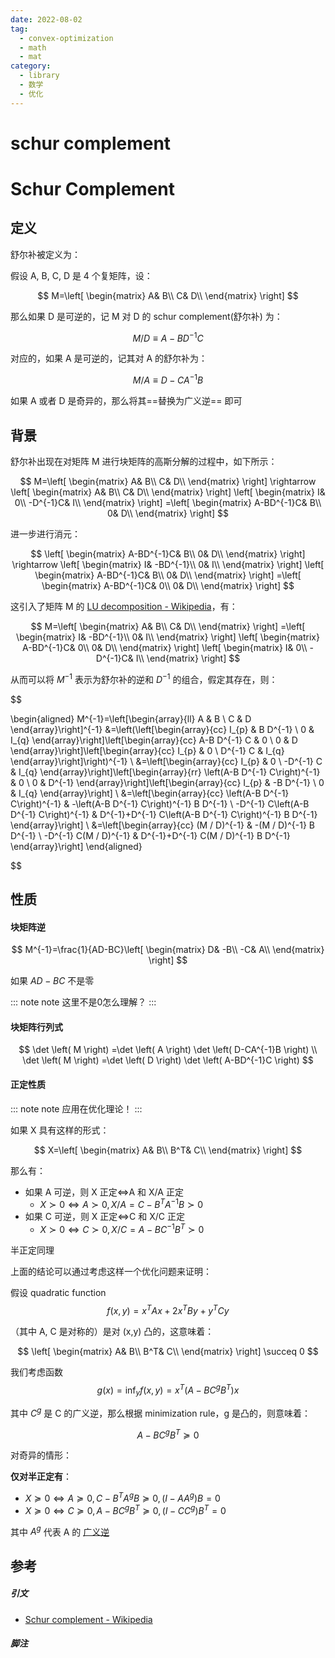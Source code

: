 ```yaml
---
date: 2022-08-02
tag:
  - convex-optimization
  - math
  - mat
category:
  - library
  - 数学
  - 优化
---
```


# schur complement

# Schur Complement


## 定义

舒尔补被定义为：

假设 A, B, C, D 是 4 个复矩阵，设：


$$
M=\left[ \begin{matrix}
	A&		B\\
	C&		D\\
\end{matrix} \right] 
$$

那么如果 D 是可逆的，记 M 对 D 的 schur complement(舒尔补) 为：

$$
M/D\equiv A-BD^{-1}C
$$

对应的，如果 A 是可逆的，记其对 A 的舒尔补为：

$$
M/A\equiv D-CA^{-1}B
$$


如果 A 或者 D 是奇异的，那么将其==替换为广义逆== 即可

## 背景

舒尔补出现在对矩阵 M 进行块矩阵的高斯分解的过程中，如下所示：


$$
M=\left[ \begin{matrix}
	A&		B\\
	C&		D\\
\end{matrix} \right] \rightarrow \left[ \begin{matrix}
	A&		B\\
	C&		D\\
\end{matrix} \right] \left[ \begin{matrix}
	I&		0\\
	-D^{-1}C&		I\\
\end{matrix} \right] =\left[ \begin{matrix}
	A-BD^{-1}C&		B\\
	0&		D\\
\end{matrix} \right] 
$$


进一步进行消元：


$$
\left[ \begin{matrix}
	A-BD^{-1}C&		B\\
	0&		D\\
\end{matrix} \right] \rightarrow \left[ \begin{matrix}
	I&		-BD^{-1}\\
	0&		I\\
\end{matrix} \right] \left[ \begin{matrix}
	A-BD^{-1}C&		B\\
	0&		D\\
\end{matrix} \right] =\left[ \begin{matrix}
	A-BD^{-1}C&		0\\
	0&		D\\
\end{matrix} \right] 
$$


这引入了矩阵 M 的 [LU decomposition - Wikipedia](https://en.wikipedia.org/wiki/LDU_decomposition)，有：


$$
M=\left[ \begin{matrix}
	A&		B\\
	C&		D\\
\end{matrix} \right] =\left[ \begin{matrix}
	I&		-BD^{-1}\\
	0&		I\\
\end{matrix} \right] \left[ \begin{matrix}
	A-BD^{-1}C&		0\\
	0&		D\\
\end{matrix} \right] \left[ \begin{matrix}
	I&		0\\
	-D^{-1}C&		I\\
\end{matrix} \right] 
$$


从而可以将 $M^{-1}$ 表示为舒尔补的逆和 $D^{-1}$ 的组合，假定其存在，则：


$$

\begin{aligned}
M^{-1}=\left[\begin{array}{ll}
A & B \\
C & D
\end{array}\right]^{-1} &=\left(\left[\begin{array}{cc}
I_{p} & B D^{-1} \\
0 & I_{q}
\end{array}\right]\left[\begin{array}{cc}
A-B D^{-1} C & 0 \\
0 & D
\end{array}\right]\left[\begin{array}{cc}
I_{p} & 0 \\
D^{-1} C & I_{q}
\end{array}\right]\right)^{-1} \\
&=\left[\begin{array}{cc}
I_{p} & 0 \\
-D^{-1} C & I_{q}
\end{array}\right]\left[\begin{array}{rr}
\left(A-B D^{-1} C\right)^{-1} & 0 \\
0 & D^{-1}
\end{array}\right]\left[\begin{array}{cc}
I_{p} & -B D^{-1} \\
0 & I_{q}
\end{array}\right] \\
&=\left[\begin{array}{cc}
\left(A-B D^{-1} C\right)^{-1} & -\left(A-B D^{-1} C\right)^{-1} B D^{-1} \\
-D^{-1} C\left(A-B D^{-1} C\right)^{-1} & D^{-1}+D^{-1} C\left(A-B D^{-1} C\right)^{-1} B D^{-1}
\end{array}\right] \\
&=\left[\begin{array}{cc}
(M / D)^{-1} & -(M / D)^{-1} B D^{-1} \\
-D^{-1} C(M / D)^{-1} & D^{-1}+D^{-1} C(M / D)^{-1} B D^{-1}
\end{array}\right]
\end{aligned}

$$

## 性质

#### 块矩阵逆


$$
M^{-1}=\frac{1}{AD-BC}\left[ \begin{matrix}
	D&		-B\\
	-C&		A\\
\end{matrix} \right] 
$$

如果 $AD-BC$ 不是零

::: note note
这里不是0怎么理解？
:::


#### 块矩阵行列式


$$
\det \left( M \right) =\det \left( A \right) \det \left( D-CA^{-1}B \right)
\\
\det \left( M \right) =\det \left( D \right) \det \left( A-BD^{-1}C \right) 
$$


#### 正定性质

::: note note
应用在优化理论！
:::


如果 X 具有这样的形式：


$$
X=\left[ \begin{matrix}
	A&		B\\
	B^T&		C\\
\end{matrix} \right] 
$$

那么有：
- 如果 A 可逆，则 X 正定<=>A 和 X/A 正定
	- $X\succ 0\Leftrightarrow A\succ 0,X/A=C-B^TA^{-1}B\succ 0$
- 如果 C 可逆，则 X 正定<=>C 和 X/C 正定
	- $X\succ 0\Leftrightarrow C\succ 0,X/C=A-BC^{-1}B^T\succ 0$

半正定同理

上面的结论可以通过考虑这样一个优化问题来证明：

假设 quadratic function 
$$
f\left( x,y \right) =x^TAx+2x^TBy+y^TCy
$$

（其中 A, C 是对称的）是对 (x,y) 凸的，这意味着：


$$
\left[ \begin{matrix}
	A&		B\\
	B^T&		C\\
\end{matrix} \right] \succeq 0
$$


我们考虑函数 
$$
g\left( x \right) =\mathrm{inf}_yf\left( x,y \right) =x^T\left( A-BC^gB^T \right) x
$$

其中 $C^g$ 是 C 的广义逆，那么根据 minimization rule，g 是凸的，则意味着：


$$
A-BC^gB^T\succeq 0
$$



对奇异的情形：

**仅对半正定有**：
- $X\succeq 0\Leftrightarrow A\succeq 0,C-B^TA^gB\succeq 0,\left( I-AA^g \right) B=0$
- $X\succeq 0\Leftrightarrow C\succeq 0,A-BC^gB^T\succeq 0,\left( I-CC^g \right) B^T=0$

其中 $A^g$ 代表 A 的 [广义逆](./../线性代数/广义逆.md)


## 参考

##### 引文

- [Schur complement - Wikipedia](https://en.wikipedia.org/wiki/Schur_complement)

##### 脚注
